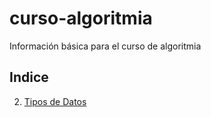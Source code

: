 # curso-algoritmia
Información básica para el curso de algoritmia

## Indice
02. [Tipos de Datos](02.tipos.md)